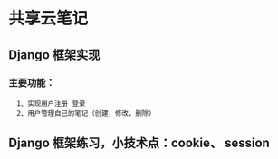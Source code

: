 # 共享云笔记

## Django 框架实现 
  ### 主要功能：
      1、实现用户注册 登录
      2、用户管理自己的笔记（创建，修改，删除）
      
      
      
  ## Django 框架练习，小技术点：cookie、 session
      

